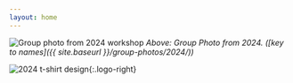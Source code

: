 ```yaml
---
layout: home
---
```

![Group photo from 2024 workshop](assets/img/group-photos/group-photo-2024.jpg)
_Above: Group Photo from 2024. ([key to names]({{ site.baseurl }}/group-photos/2024/))_

![2024 t-shirt design](assets/img/tshirt-2024-small.png){:.logo-right}
